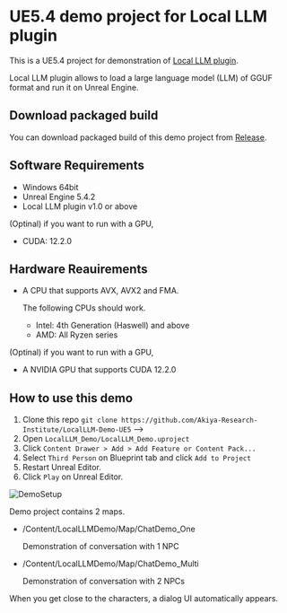 # UE5.4 demo project for Local LLM plugin

This is a UE5.4 project for demonstration of [Local LLM plugin](https://www.unrealengine.com/marketplace/product/b349cc8c5ef840ac90cd08d0ee59a89d).

Local LLM plugin allows to load a large language model (LLM) of GGUF format and run it on Unreal Engine.

<!-- [![Youtube demo](http://img.youtube.com/vi/mmMDhH0ueyI/0.jpg)](https://www.youtube.com/watch?v=mmMDhH0ueyI) -->

## Download packaged build

You can download packaged build of this demo project from [Release](./release).

## Software Requirements

- Windows 64bit
- Unreal Engine 5.4.2
- Local LLM plugin v1.0 or above

(Optinal) if you want to run with a GPU,

- CUDA: 12.2.0

## Hardware Reauirements

- A CPU that supports AVX, AVX2 and FMA.

  The following CPUs should work.

  - Intel: 4th Generation (Haswell) and above
  - AMD: All Ryzen series

(Optinal) if you want to run with a GPU,

- A NVIDIA GPU that supports CUDA 12.2.0

## How to use this demo

1. Clone this repo `git clone https://github.com/Akiya-Research-Institute/LocalLLM-Demo-UE5` -->
2. Open `LocalLLM_Demo/LocalLLM_Demo.uproject`
3. Click `Content Drawer > Add > Add Feature or Content Pack...` 
4. Select `Third Person` on Blueprint tab and click `Add to Project`
5. Restart Unreal Editor.
6. Click `Play` on Unreal Editor.

![DemoSetup](https://user-images.githubusercontent.com/89242761/210740516-161fd325-3f75-41dd-8f34-77f6e1942c53.gif)

Demo project contains 2 maps.

- /Content/LocalLLMDemo/Map/ChatDemo_One

  Demonstration of conversation with 1 NPC

- /Content/LocalLLMDemo/Map/ChatDemo_Multi

  Demonstration of conversation with 2 NPCs

When you get close to the characters, a dialog UI automatically appears.

